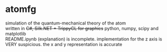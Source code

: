 # atomfg
simulation of the quantum-mechanical theory of the atom <br>
written in ~~C#, Silk.NET + TrippyGL for graphics~~ python, numpy, scipy and matplotlib <br>
README.ipynb (explanation) is incomplete. implementation for the z axis is VERY suspicious.
the x and y representation is accurate <br>